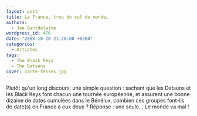 ```yaml
---
layout: post
title: La France, trou du cul du monde…
authors:
  - Joe Gantdelaine
wordpress_id: 476
date: "2008-10-20 21:20:00 +0200"
categories:
  - Artistes
tags:
  - The Black Keys
  - The Datsuns
cover: carte-fesses.jpg
---
```


Plutôt qu'un long discours, une simple question : sachant que les Datsuns et les
Black Keys font chacun une tournée européenne, et assurent une bonne dizaine de
dates cumulées dans le Bénélux, combien ces groupes font-ils de date(s) en
France à eux deux ? Réponse : une seule… Le monde va mal !
